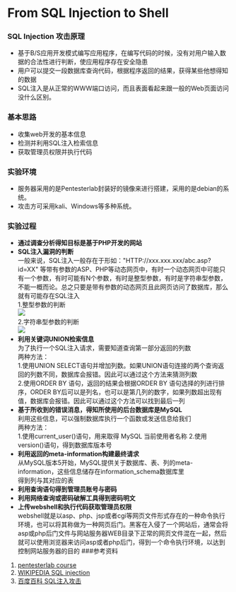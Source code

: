 # From SQL Injection to Shell  

### SQL Injection 攻击原理   
- 基于B/S应用开发模式编写应用程序，在编写代码的时候，没有对用户输入数据的合法性进行判断，使应用程序存在安全隐患   
- 用户可以提交一段数据库查询代码，根据程序返回的结果，获得某些他想得知的数据  
- SQL注入是从正常的WWW端口访问，而且表面看起来跟一般的Web页面访问没什么区别。  

### 基本思路   
- 收集web开发的基本信息  
- 检测并利用SQL注入检索信息
- 获取管理员权限并执行代码  

### 实验环境   
- 服务器采用的是Pentesterlab封装好的镜像来进行搭建，采用的是debian的系统。  
- 攻击方可采用kali、Windows等多种系统。     

### 实验过程
- **通过调查分析得知目标是基于PHP开发的网站**   
- **SQL注入漏洞的判断**  
一般来说，SQL注入一般存在于形如："HTTP://xxx.xxx.xxx/abc.asp?id=XX" 等带有参数的ASP、PHP等动态网页中，有时一个动态网页中可能只有一个参数，有时可能有N个参数，有时是整型参数，有时是字符串型参数，不能一概而论。总之只要是带有参数的动态网页且此网页访问了数据库，那么就有可能存在SQL注入  
1.整型参数的判断  
![](image/1.jpg)  
2.字符串型参数的判断  
![](image/2.jpg)   
- **利用关键词UNION检索信息**  
为了执行一个SQL注入请求，需要知道查询第一部分返回的列数  
两种方法：  
1.使用UNION SELECT语句并增加列数。如果UNION语句连接的两个查询返回的列数不同，数据库会报错。因此可以通过这个方法来猜测列数  
2.使用ORDER BY 语句，返回的结果会根据ORDER BY 语句选择的列进行排序，ORDER BY后可以是列名，也可以是第几列的数字，如果列数超出现有值，数据库会报错。因此可以通过这个方法可以找到最后一列  
- **基于所收到的错误消息，得知所使用的后台数据库是MySQL**  
利用这些信息，可以强制数据库执行一个函数或发送信息给我们  
两种方法：  
1.使用current_user()语句，用来取得 MySQL 当前使用者名称 
2.使用version()语句，得到数据库版本号  
- **利用返回的meta-information构建最终请求**  
从MySQL版本5开始，MySQL提供关于数据库、表、列的meta-information，这些信息储存在information_schema数据库里  
得到列与其对应的表
- **利用查询语句得到管理员账号与密码**  
- **利用网络查询或密码破解工具得到密码明文**  
- **上传webshell和执行代码获取管理员权限**  
webshell就是以asp、php、jsp或者cgi等网页文件形式存在的一种命令执行环境，也可以将其称做为一种网页后门。黑客在入侵了一个网站后，通常会将asp或php后门文件与网站服务器WEB目录下正常的网页文件混在一起，然后就可以使用浏览器来访问asp或者php后门，得到一个命令执行环境，以达到控制网站服务器的目的
###参考资料  
1. [pentesterlab course](https://pentesterlab.com/exercises/from_sqli_to_shell/course)  
2. [WIKIPEDIA SQL injection](https://en.wikipedia.org/wiki/SQL_injection)
3. [百度百科 SQL注入攻击](http://baike.baidu.com/view/983303.htm)

